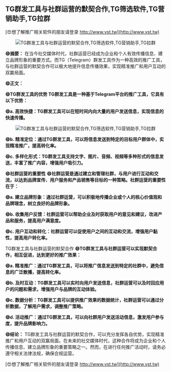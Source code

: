 ## **TG群发工具与社群运营的默契合作,TG筛选软件,TG营销助手,TG拉群**

[😍想了解推广相关软件的朋友请登录 http://www.vst.tw](http://www.vst.tw)

 <center><img src="https://vst.tw/MP4/tuiguang/png/1.png" alt="TG群发工具与社群运营的默契合作,TG筛选软件,TG营销助手,TG拉群"></center>

**😄摘要：**
在当今社交媒体时代，社群运营已经成为企业和个人有效传播信息、建立品牌形象的重要方式。而TG（Telegram）群发工具作为一种高效的推广工具，与社群运营的默契合作可以极大地提升信息传播效果，实现精准推广和用户互动的双赢局面。

**😄正文：**

**😄TG群发工具的优势 TG群发工具是一种基于Telegram平台的推广工具，它具有以下优势：**

**😄a. 高效快捷：TG群发工具可以在短时间内向大量的用户发送信息，实现信息的快速传播。**

 <center><img src="https://vst.tw/MP4/tuiguang/png/0.png" alt="TG群发工具与社群运营的默契合作,TG筛选软件,TG营销助手,TG拉群"></center>

**😄b. 精准定位：通过TG群发工具，可以将信息发送到特定的目标用户群体中，实现精准推广，提高转化率。**

**😄c. 多样化形式：TG群发工具支持文字、图片、音频、视频等多种形式的信息发送，丰富了推广内容，增强用户吸引力。**

**😄社群运营的重要性**
**😄社群运营是通过建立和管理社群，与用户进行互动和交流，以达到品牌宣传、用户服务和产品销售等目标的一种策略。社群运营的重要性在于：**

**😄a. 建立品牌形象：通过社群运营，可以积极地传播企业或个人的核心价值观和品牌理念，树立良好的品牌形象。**

**😄b. 收集用户反馈：社群运营可以帮助企业及时获取用户的意见和建议，改进产品和服务，提高用户满意度。**

**😄c. 用户互动和转化：社群运营可以促使用户之间的互动和交流，增强用户黏性，提高用户转化率。**

TG群发工具与社群运营的默契合作
**😄TG群发工具与社群运营可以实现默契合作，相互促进，达到更好的推广效果：**

**😄a. 精准推广：通过TG群发工具，可以将推广信息发送到特定的社群中，避免信息的广泛散播，提高转化率。**

**😄b. 及时互动：TG群发工具可以实时向用户发送信息，社群运营可以及时回应用户的问题和需求，增强用户与品牌的互动体验。**

**😄c. 数据分析：TG群发工具可以提供推广效果的数据统计，社群运营可以通过分析数据，了解用户需求，调整推广策略。**

**😄d. 活动推广：通过TG群发工具，可以向社群用户发送活动信息，激发用户参与度，提升品牌影响力。**

**😄结论：**
TG群发工具与社群运营的默契合作，可以充分发挥各自优势，实现精准推广和用户互动的双赢局面。在未来的社交媒体时代，这种合作将成为企业和个人传播信息、建立品牌形象的重要策略之一。然而，在进行任何推广活动时，请务必遵守相关法律法规，确保合规运营。

[😍想了解推广相关软件的朋友请登录 http://www.vst.tw](http://www.vst.tw)



